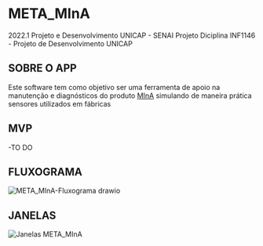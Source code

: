 # META_MInA
2022.1 Projeto e Desenvolvimento UNICAP - SENAI
Projeto Diciplina INF1146 - Projeto de Desenvolvimento UNICAP

## SOBRE O APP
Este software tem como objetivo ser uma ferramenta de apoio na manutenção e diagnósticos do produto [MInA](https://portal.mina.com.br/) simulando de maneira prática sensores utilizados em fábricas 

## MVP
-TO DO

## FLUXOGRAMA
![META_MInA-Fluxograma drawio](https://user-images.githubusercontent.com/54192152/163652204-a72ca351-d126-4ee4-b7ce-4e5db9134a34.png)

## JANELAS
![Janelas META_MInA](https://user-images.githubusercontent.com/54192152/163652630-16c308aa-0dc2-4193-ade9-647dd1c2b68b.png)
